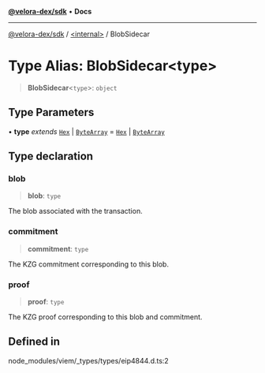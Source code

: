 [**@velora-dex/sdk**](../../README.md) • **Docs**

***

[@velora-dex/sdk](../../globals.md) / [\<internal\>](../README.md) / BlobSidecar

# Type Alias: BlobSidecar\<type\>

> **BlobSidecar**\<`type`\>: `object`

## Type Parameters

• **type** *extends* [`Hex`](Hex.md) \| [`ByteArray`](ByteArray.md) = [`Hex`](Hex.md) \| [`ByteArray`](ByteArray.md)

## Type declaration

### blob

> **blob**: `type`

The blob associated with the transaction.

### commitment

> **commitment**: `type`

The KZG commitment corresponding to this blob.

### proof

> **proof**: `type`

The KZG proof corresponding to this blob and commitment.

## Defined in

node\_modules/viem/\_types/types/eip4844.d.ts:2
